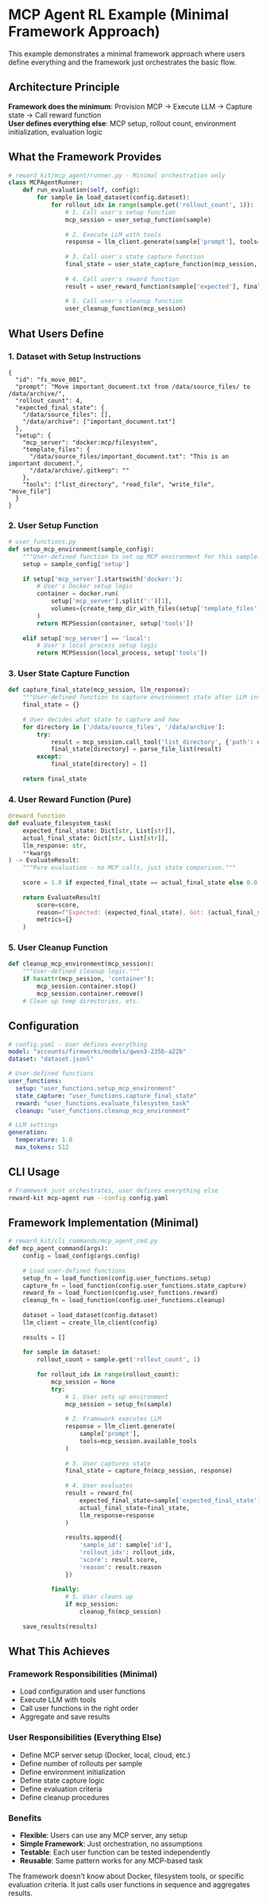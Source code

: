 # MCP Agent RL Example (Minimal Framework Approach)

This example demonstrates a minimal framework approach where users define everything and the framework just orchestrates the basic flow.

## Architecture Principle

**Framework does the minimum**: Provision MCP → Execute LLM → Capture state → Call reward function  
**User defines everything else**: MCP setup, rollout count, environment initialization, evaluation logic

## What the Framework Provides

```python
# reward_kit/mcp_agent/runner.py - Minimal orchestration only
class MCPAgentRunner:
    def run_evaluation(self, config):
        for sample in load_dataset(config.dataset):
            for rollout_idx in range(sample.get('rollout_count', 1)):
                # 1. Call user's setup function
                mcp_session = user_setup_function(sample)
                
                # 2. Execute LLM with tools
                response = llm_client.generate(sample['prompt'], tools=mcp_session.tools)
                
                # 3. Call user's state capture function  
                final_state = user_state_capture_function(mcp_session, response)
                
                # 4. Call user's reward function
                result = user_reward_function(sample['expected'], final_state, response)
                
                # 5. Call user's cleanup function
                user_cleanup_function(mcp_session)
```

## What Users Define

### 1. Dataset with Setup Instructions

```jsonl
{
  "id": "fs_move_001",
  "prompt": "Move important_document.txt from /data/source_files/ to /data/archive/",
  "rollout_count": 4,
  "expected_final_state": {
    "/data/source_files": [],
    "/data/archive": ["important_document.txt"]
  },
  "setup": {
    "mcp_server": "docker:mcp/filesystem",
    "template_files": {
      "/data/source_files/important_document.txt": "This is an important document.",
      "/data/archive/.gitkeep": ""
    },
    "tools": ["list_directory", "read_file", "write_file", "move_file"]
  }
}
```

### 2. User Setup Function

```python
# user_functions.py
def setup_mcp_environment(sample_config):
    """User-defined function to set up MCP environment for this sample."""
    setup = sample_config['setup']
    
    if setup['mcp_server'].startswith('docker:'):
        # User's Docker setup logic
        container = docker.run(
            setup['mcp_server'].split(':')[1],
            volumes={create_temp_dir_with_files(setup['template_files']): '/data'}
        )
        return MCPSession(container, setup['tools'])
    
    elif setup['mcp_server'] == 'local':
        # User's local process setup logic
        return MCPSession(local_process, setup['tools'])
```

### 3. User State Capture Function

```python
def capture_final_state(mcp_session, llm_response):
    """User-defined function to capture environment state after LLM interaction."""
    final_state = {}
    
    # User decides what state to capture and how
    for directory in ['/data/source_files', '/data/archive']:
        try:
            result = mcp_session.call_tool('list_directory', {'path': directory})
            final_state[directory] = parse_file_list(result)
        except:
            final_state[directory] = []
    
    return final_state
```

### 4. User Reward Function (Pure)

```python
@reward_function
def evaluate_filesystem_task(
    expected_final_state: Dict[str, List[str]],
    actual_final_state: Dict[str, List[str]], 
    llm_response: str,
    **kwargs
) -> EvaluateResult:
    """Pure evaluation - no MCP calls, just state comparison."""
    
    score = 1.0 if expected_final_state == actual_final_state else 0.0
    
    return EvaluateResult(
        score=score,
        reason=f"Expected: {expected_final_state}, Got: {actual_final_state}",
        metrics={}
    )
```

### 5. User Cleanup Function

```python
def cleanup_mcp_environment(mcp_session):
    """User-defined cleanup logic."""
    if hasattr(mcp_session, 'container'):
        mcp_session.container.stop()
        mcp_session.container.remove()
    # Clean up temp directories, etc.
```

## Configuration

```yaml
# config.yaml - User defines everything
model: "accounts/fireworks/models/qwen3-235b-a22b"
dataset: "dataset.jsonl"

# User-defined functions
user_functions:
  setup: "user_functions.setup_mcp_environment"
  state_capture: "user_functions.capture_final_state" 
  reward: "user_functions.evaluate_filesystem_task"
  cleanup: "user_functions.cleanup_mcp_environment"

# LLM settings
generation:
  temperature: 1.0
  max_tokens: 512
```

## CLI Usage

```bash
# Framework just orchestrates, user defines everything else
reward-kit mcp-agent run --config config.yaml
```

## Framework Implementation (Minimal)

```python
# reward_kit/cli_commands/mcp_agent_cmd.py
def mcp_agent_command(args):
    config = load_config(args.config)
    
    # Load user-defined functions
    setup_fn = load_function(config.user_functions.setup)
    capture_fn = load_function(config.user_functions.state_capture)
    reward_fn = load_function(config.user_functions.reward)
    cleanup_fn = load_function(config.user_functions.cleanup)
    
    dataset = load_dataset(config.dataset)
    llm_client = create_llm_client(config)
    
    results = []
    
    for sample in dataset:
        rollout_count = sample.get('rollout_count', 1)
        
        for rollout_idx in range(rollout_count):
            mcp_session = None
            try:
                # 1. User sets up environment
                mcp_session = setup_fn(sample)
                
                # 2. Framework executes LLM
                response = llm_client.generate(
                    sample['prompt'], 
                    tools=mcp_session.available_tools
                )
                
                # 3. User captures state
                final_state = capture_fn(mcp_session, response)
                
                # 4. User evaluates
                result = reward_fn(
                    expected_final_state=sample['expected_final_state'],
                    actual_final_state=final_state,
                    llm_response=response
                )
                
                results.append({
                    'sample_id': sample['id'],
                    'rollout_idx': rollout_idx,
                    'score': result.score,
                    'reason': result.reason
                })
                
            finally:
                # 5. User cleans up
                if mcp_session:
                    cleanup_fn(mcp_session)
    
    save_results(results)
```

## What This Achieves

### Framework Responsibilities (Minimal)
- Load configuration and user functions
- Execute LLM with tools
- Call user functions in the right order
- Aggregate and save results

### User Responsibilities (Everything Else)
- Define MCP server setup (Docker, local, cloud, etc.)
- Define number of rollouts per sample
- Define environment initialization
- Define state capture logic
- Define evaluation criteria
- Define cleanup procedures

### Benefits
- **Flexible**: Users can use any MCP server, any setup
- **Simple Framework**: Just orchestration, no assumptions
- **Testable**: Each user function can be tested independently
- **Reusable**: Same pattern works for any MCP-based task

The framework doesn't know about Docker, filesystem tools, or specific evaluation criteria. It just calls user functions in sequence and aggregates results.